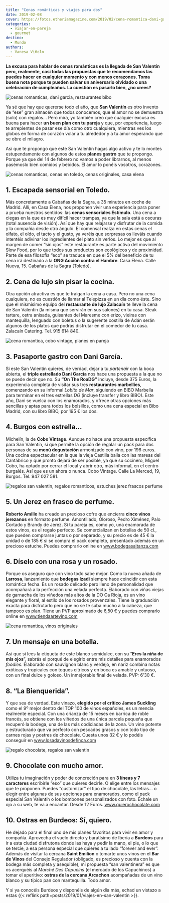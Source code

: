 ```yaml
---
title: "Cenas románticas y viajes para dos"
date: 2019-02-08
cover: https://fotos.etheriamagazine.com/2019/02/cena-romantica-dani-garcia.jpg
categories: 
  - viajar-en-pareja
  - gourmet
destino: 
  - Mundo
authors: 
  - Vanesa Viñolo
---
```


**La excusa para hablar de cenas románticas es la llegada de San Valentín pero, 
realmente, casi todas las propuestas que te recomendamos las puedes hacer en cualquier 
momento y con menos corazones. Toma buena nota porque te pueden salvar un aniversario 
olvidado o una celebración de cumpleaños. La cuestión es pasarlo bien, ¿no crees?** 

![cenas romanticas, dani garcia, restaurantes bibo](https://fotos.etheriamagazine.com/2019/02/cena-romantica-dani-garcia.jpg "cenas romanticas, bibo dani garcia")

Ya sé que hay que quererse todo el año, que **San Valentín** es otro invento de “ese” 
gran almacén que todos conocemos, que el amor no se demuestra (solo) con regalos… Pero 
mira, yo también creo que cualquier excusa es buena para hacer **un buen plan con tu 
pareja** y que, por experiencia, luego te arrepientes de pasar ese día como otro 
cualquiera, mientras ves los globos en forma de corazón volar a tu alrededor y a tu amor 
esperando que se obre el milagro. 

Así que te propongo que este San Valentín hagas algo activo y te lo montes 
estupendamente con algunos de estos **planes gastro** que te propongo. Porque ya que del 
14 de febrero no vamos a poder librarnos, al menos pasémoslo bien comidos y bebidos. El 
amor lo ponéis vosotros, corazones. 

![cenas romanticas, cenas en toledo, cenas originales, casa elena](https://fotos.etheriamagazine.com/2019/02/Casa-Elena-cena-romantica.jpg "Cena sensorial Estímulo en Casa Elena (Toledo).")

## 1\. Escapada sensorial en Toledo.

Más concretamente a Cabañas de la Sagra, a 35 minutos en coche de Madrid. Allí, en Casa 
Elena, nos proponen vivir una experiencia para poner a prueba nuestros sentidos: las 
**cenas sensoriales Estímulo**. Una cena a ciegas en la que es muy difícil hacer 
trampas, ya que la sala está a oscuras (total ausencia de visión). Así que hay que 
relajarse y disfrutar de la comida y la compañía desde otro ángulo. El comensal realza 
en estas cenas el olfato, el oído, el tacto y el gusto, ya veréis que sorpresas os 
lleváis cuando intentéis adivinar los ingredientes del plato sin verlos. Lo mejor es que 
al margen de comer “sin ojos” este restaurante es parte activa del movimiento Slow Food, 
por lo que todos sus productos son ecológicos y de proximidad. Parte de esa filosofía 
“eco” se traduce en que el 5% del beneficio de tu cena irá destinado a la **ONG Acción 
contra el Hambre**. Casa Elena. Calle Nueva, 15. Cabañas de la Sagra (Toledo). 

## 2\. Cena de lujo sin pisar la cocina.

Otra opción atractiva es que te traigan la cena a casa. Pero no una cena cualquiera, no 
es cuestión de llamar al Telepizza en un día como éste. Sino que el mismísimo equipo del 
**restaurante de lujo Zalacaín** te lleve la cena de San Valentín (la misma que servirán 
en sus salones) en tu casa. Steak tartare, ostra anisada, guisantes del Maresme con 
erizo, vieiras con mantequilla, lenguado con boletus o la sugerente costilla de Adán 
serán algunos de los platos que podrás disfrutar en el comedor de tu casa. Zalacaín 
Catering. Tel. 915 614 840. 

![cena romantica, cobo vintage, planes en pareja](https://fotos.etheriamagazine.com/2019/02/cena-romantica-cobo-vintage.jpg "Restaurante Cobo Vintage. Molleja de ternera lacada, ajo negro, cremoso de zanahoria y lima.")

## 3\. Pasaporte gastro con Dani García.

Si este San Valentín quieres, de verdad, dejar a tu _partenair_ con la boca abierta, el 
**triple estrellado Dani García** nos hace una propuesta a la que no se puede decir que 
no. Su **“On The RoaDG”** incluye, desde 375 Euros, la experiencia completa de visitar 
sus tres **restaurantes marbellíes**, comenzando en su informal _Lobito de Mar_, 
siguiendo en BIBO Marbella para terminar en el tres estrellas _DG_ (incluye transfer y 
libro BIBO). Este año, Dani se vuelca con los enamorados, y ofrece otras opciones más 
sencillas y aptas para todos los bolsillos, como una cena especial en Bibo Madrid, con 
su libro BIBO, por 195 € los dos. 

## 4\. Burgos con estrella...

Michelín, la de **Cobo Vintage**. Aunque no hace una propuesta específica para San 
Valentín, sí que permite la opción de regalar un pack para dos personas de su **menú 
degustación** armonizado con vino, por 196 euros. Una cocina espectacular en la que la 
vieja Castilla baila con las mareas del Cantábrico y que pronto dejará de ser posible, 
ya que su cocinero, Miguel Cobo, ha optado por cerrar el local y abrir otro, más 
informal, en el centro burgalés. Así que es un ahora o nunca. Cobo Vintage. Calle La 
Merced, 19, Burgos. Tel. 947 027 581. 

![regalos san valentin, regalos romanticos, estuches jerez frascos perfume](https://fotos.etheriamagazine.com/2019/02/regalos-san-valentin-vino-jerez-perfume.jpg "Colección Roberto Amillo, vinos de Jerez en frasco de perfume.")

## 5\. Un Jerez en frasco de perfume.

**Roberto Amillo** ha creado un precioso cofre que encierra **cinco vinos jerezanos** en 
formato perfume. Amontillado, Oloroso, Pedro Ximénez, Palo Cortado y Brandy de Jerez. Si 
tu pareja es, como yo, una enamorada de estos vinos, es el regalo perfecto. Se 
comercializan en botellas de 50 cl., que pueden comprarse juntas o por separado, y su 
precio es de 45 € la unidad o de 185 € si se compra el pack completo, presentado además 
en un precioso estuche. Puedes comprarlo online en www.bodegasaltanza.com 

## 6\. Díselo con una rosa y un rosado.

Porque os aseguro que con vino todo sabe mejor. Como la nueva añada de **Larrosa**, 
lanzamiento que **bodegas Izadi** siempre hace coincidir con esta romántica fecha. Es un 
rosado delicado pero lleno de personalidad que acompañará a la perfección una velada 
perfecta. Elaborado con viñas viejas de garnacha de los viñedos más altos de la DO Ca 
Rioja, es un vino elegante y floral, al estilo de los rosados provenzales. Tiene la 
graduación exacta para disfrutarlo pero que no se te suba mucho a la cabeza, que tampoco 
es plan. Tiene un PVP aproximado de 6,50 € y puedes comprarlo online en 
www.tiendaartevino.com 

![cena romantica, vinos originales](https://fotos.etheriamagazine.com/2019/02/cena-romantica-nina-de-mis-ojos.jpg "No se puede decir más claro: “Eres la niña de mis ojos”.")

## 7\. Un mensaje en una botella.

Así que si lees la etiqueta de este blanco semidulce, con su “**Eres la niña de mis 
ojos**”, sabrás el porqué de elegirlo entre mis detalles para enamorados _foodies_. 
Elaborado con sauvignon blanc y verdejo, en nariz combina notas exóticas y tropicales 
con toques cítricos y en boca es amable y untuoso, con un final dulce y goloso. Un 
inmejorable final de velada. PVP: 6’30 €. 

## 8\. “La Bienquerida”.

Y que sea de verdad. Este vinazo, **elegido por el crítico James Suckling** como el 9º 
mejor dentro del TOP 100 de vinos españoles, es un mencía realmente especial. Con una 
crianza de 15 meses en barrica de roble francés, se obtiene con los viñedos de una única 
parcela pequeña que recuperó la bodega, una de las más codiciadas de la zona. Un vino 
potente y estructurado que va perfecto con pescados grasos y con todo tipo de carnes 
rojas y postres de chocolate. Cuesta unos 32 € y lo podéis conseguir en 
www.losadavinosdefinca.com 

![regalo chocolate, regalos san valentin](https://fotos.etheriamagazine.com/2019/02/regalo-chocolate-san-valentin.jpg "Tienes 3 líneas para escribir tu mensaje de amor.")

## 9\. Chocolate con mucho amor.

Utiliza tu imaginación y poder de concreción para en **3 líneas y 7 caracteres** 
escribirle “eso” que quieres decirle. O elige entre los mensajes que te proponen. Puedes 
“customizar” el tipo de chocolate, las letras… o elegir entre algunas de sus opciones 
para enamorados, como el pack especial San Valentín o los bombones personalizados con 
foto. Échale un ojo a su web, te va a encantar. Desde 12 Euros. www.quierochocolate.com 

## 10\. Ostras en Burdeos: Sí, quiero.

He dejado para el final uno de mis planes favoritos para vivir en amor y compañía. 
Aprovecha el vuelo directo y baratísimo de Iberia a **Burdeos** para ir a esta ciudad 
disfrutona donde las haya y pedir la mano, el pie, o lo que se tercie, a esa persona 
especial que quieres a tu lado “forever and ever”. Además de visitar la cercana **Saint 
Emilion** o tomarte unos vinos en el **Bar de Vinos** del Consejo Regulador (obligado, 
es precioso y cuenta con la bodega más completa y asequible), mi propuesta “san 
valentinera” es que os acerquéis al _Marché Des Capucins_ (el mercado de los Capuchinos) 
a tomar el aperitivo: **ostras de la cercana Arcachon** acompañadas de un vino blanco y 
su típico pan con mantequilla. Todo amor. 

Y si ya conocéis Burdeos y disponéis de algún día más, echad un vistazo a estas {{< 
reflink path=posts/2019/01/viajes-en-san-valentin >}}.
